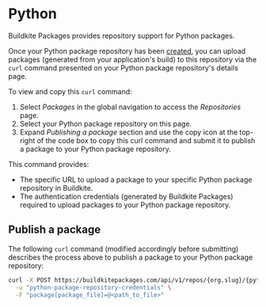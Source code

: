 # Python

Buildkite Packages provides repository support for Python packages.

Once your Python package repository has been [created](/docs/packages/manage-repositories#create-a-repository), you can upload packages (generated from your application's build) to this repository via the `curl` command presented on your Python package repository's details page.

To view and copy this `curl` command:

1. Select _Packages_ in the global navigation to access the _Repositories_ page.
1. Select your Python package repository on this page.
1. Expand _Publishing a package_ section and use the copy icon at the top-right of the code box to copy this curl command and submit it to publish a package to your Python package repository.

This command provides:

- The specific URL to upload a package to your specific Python package repository in Buildkite.
- The authentication credentials (generated by Buildkite Packages) required to upload packages to your Python package repository.

## Publish a package

The following `curl` command (modified accordingly before submitting) describes the process above to publish a package to your Python package repository:

```bash
curl -X POST https://buildkitepackages.com/api/v1/repos/{org.slug}/{python.package.repository.name}/packages.json \
  -u "python-package-repository-credentials" \
  -F "package[package_file]=@<path_to_file>"
```
